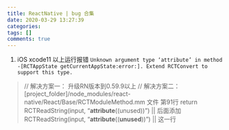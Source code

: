 ```yaml
---
title: ReactNative | bug 合集
date: 2020-03-29 13:27:39
categories: 
tags: []
comments: true
---
```


1. iOS xcode11 以上运行报错 `Unknown argument type ‘attribute’ in method -[RCTAppState getCurrentAppState:error:]. Extend RCTConvert to support this type.`

> // 解决方案一： 升级RN版本到0.59.9以上
// 解决方案二：  [project_folder]/node_modules/react-native/React/Base/RCTModuleMethod.mm 文件 第91行 return RCTReadString(input, “__attribute__((unused))”) || 后面添加
RCTReadString(input, “__attribute__((__unused__))”) || 这一行